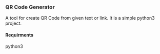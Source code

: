 <h3>QR Code Generator</h3>

A tool for create QR Code from given text or link.
It is a simple python3 project.
<br>
<h4>Requirments</h4>
python3
